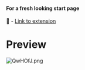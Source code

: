 #### For a fresh looking start page
🔗 - [Link to extension](https://addons.mozilla.org/firefox/addon/nighttab/)

# Preview
![QwHOfJ.png](https://lookimg.com/images/2024/04/29/QwHOfJ.png)
